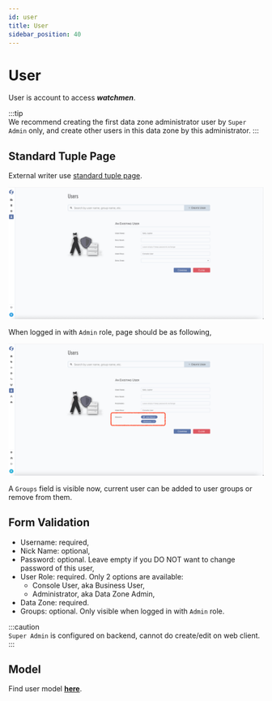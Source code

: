 ```yaml
---
id: user  
title: User  
sidebar_position: 40
---
```


# User

User is account to access **_watchmen_**.

:::tip  
We recommend creating the first data zone administrator user by `Super Admin` only, and create other users in this data zone by this
administrator.
:::

## Standard Tuple Page

External writer use [standard tuple page](../standard-tuple-page).

![Edit User](images/user.png)

When logged in with `Admin` role, page should be as following,

![Edit User By Admin](images/user-admin.png)

A `Groups` field is visible now, current user can be added to user groups or remove from them.

## Form Validation

- Username: required,
- Nick Name: optional,
- Password: optional. Leave empty if you DO NOT want to change password of this user,
- User Role: required. Only 2 options are available:
    - Console User, aka Business User,
    - Administrator, aka Data Zone Admin,
- Data Zone: required.
- Groups: optional. Only visible when logged in with `Admin` role.

:::caution  
`Super Admin` is configured on backend, cannot do create/edit on web client.
:::

## Model

Find user model **[here](../../tuples/user)**.

